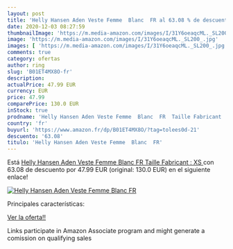```yaml
---
layout: post
title: 'Helly Hansen Aden Veste Femme  Blanc  FR al 63.08 % de descuento'
date: 2020-12-03 08:27:59
thumbnailImage: 'https://m.media-amazon.com/images/I/31Y6oeaqcML._SL200_.jpg'
image: 'https://m.media-amazon.com/images/I/31Y6oeaqcML._SL200_.jpg'
images: [ 'https://m.media-amazon.com/images/I/31Y6oeaqcML._SL200_.jpg' ]
comments: true
category: ofertas
author: ring
slug: 'B01ET4MX8O-fr'
description:
actualPrice: 47.99 EUR
currency: EUR
price: 47.99
comparePrice: 130.0 EUR
inStock: true
prodname: 'Helly Hansen Aden Veste Femme  Blanc  FR  Taille Fabricant : XS '
country: 'fr'
buyurl: 'https://www.amazon.fr/dp/B01ET4MX8O/?tag=tolees0d-21'
descuento: '63.08'
titulo: 'Helly Hansen Aden Veste Femme  Blanc  FR'
---
```


Está [Helly Hansen Aden Veste Femme  Blanc  FR  Taille Fabricant : XS ](https://www.amazon.fr/dp/B01ET4MX8O/?tag=tolees0d-21) con 63.08 de descuento por 47.99 EUR (original: 130.0 EUR) en el siguiente enlace!

[![Helly Hansen Aden Veste Femme  Blanc  FR](https://m.media-amazon.com/images/I/31Y6oeaqcML._SL200_.jpg)](https://www.amazon.fr/dp/B01ET4MX8O/?tag=tolees0d-21)

Principales características:


[Ver la oferta!!](https://www.amazon.fr/dp/B01ET4MX8O/?tag=tolees0d-21)

Links participate in Amazon Associate program and might generate a comission on qualifying sales


